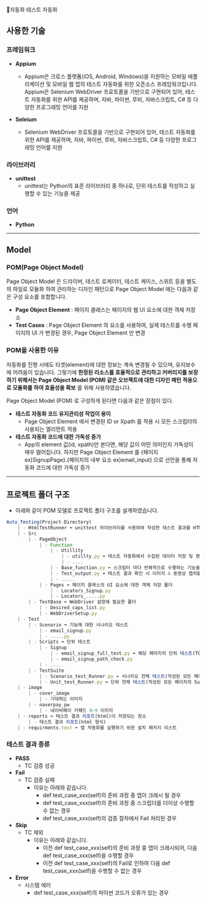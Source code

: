 자동화 테스트 자동화
## 사용한 기술

### 프레임워크

- **Appium**
    - Appium은 크로스 플랫폼(iOS, Android, Windows)을 지원하는 모바일 애플리케이션 및 모바일 웹 앱의 테스트 자동화를 위한 오픈소스 프레임워크입니다. Appium은 Selenium WebDriver 프로토콜을 기반으로 구현되어 있어, 테스트 자동화를 위한 API를 제공하며, 자바, 파이썬, 루비, 자바스크립트, C# 등 다양한 프로그래밍 언어를 지원

- **Seleium**
    - Selenium WebDriver 프로토콜을 기반으로 구현되어 있어, 테스트 자동화를 위한 API를 제공하며, 자바, 파이썬, 루비, 자바스크립트, C# 등 다양한 프로그래밍 언어를 지원
      
### 라이브러리

- **unittest**
    - unittest는 Python의 표준 라이브러리 중 하나로, 단위 테스트를 작성하고 실행할 수 있는 기능을 제공

### 언어

- **Python**

---

## Model

### POM(Page Object Model)

Page Object Model 은 드라이버, 테스트 로케이터, 테스트 케이스, 스위트 등을 별도의 파일로 모듈화 하여 관리하는 디자인 패턴으로 Page Object Model 에는 다음과 같은 구성 요소를 포함합니다.

- **Page Object Element** : 페이지 클래스는 페이지의 웹 UI 요소에 대한 객체 저장소
- **Test Cases** : Page Object Element 의 요소를 사용하여, 실제 테스트를 수행 페이지의 UI 가 변경된 경우, Page Object Element 만 변경

### POM을 사용한 이유

자동화를 진행 시에도 타겟(element)에 대한 정보는 계속 변경될 수 있으며, 유지보수에 어려움이 있습니다. 그렇기에 **한정된 리소스를 효율적으로 관리하고 커버리지를 보장하기 위해서는 Page Object Model (POM) 같은 오브젝트에 대한 디자인 패턴 적용으로 모듈화를 하여 효율성을 확보** 를 위해 사용하였습니다.

Page Object Model (POM) 로 구성하게 된다면 다음과 같은 장점이 있다.

- **테스트 자동화 코드 유지관리성 작업이 용이**
    - Page Object Element 에서 변경된 ID or Xpath 를 적용 시 모든 스크립터의 사용되는 엘리먼트 적용
- **테스트 자동화 코드에 대한 가독성 증가**
    - App의 element 값(id, xpath)만 본다면, 해당 값이 어떤 의미인지 가독성이 매우 떨어집니다. 하지만 Page Object Element 를  {페이지 ex)SignupPage}.{페이지의 내부 요소 ex)email_input} 으로  선언을 통해 자동화 코드에 대한 가독성 증가

---

## 프로젝트 폴더 구조

- 아래와 같이 POM 모델로 프로젝트 폴더 구조를 설계하였습니다.

```jsx
Auto_Testing(Project-Directory)  
	| - HtmlTestRunner ⬅ unittest 라이브러리를 사용하여 작성한 테스트 결과를 HTML 형식으로 출력해주는 오픈소스 
	| - Src
		| - PageObject
			| - Function
				| - Utillity
					| - utillty.py ⬅ 테스트 자동화에서 수집된 데이터 저장 및 편집을 위한 클래스
					| - ....
				| - Base_function.py ⬅ 스크립터 마다 반복적으로 수행하는 기능을 메소드 집합 클래스 
				| - Test_output.py ⬅ 테스트 결과 확인 시 이미지 & 동영상 캡처를 수행하는 클래스
				| - .....
			| - Pages ⬅ 페이지 클래스의 UI 요소에 대한 객체 저장 폴더
				| - Locators_Signup.py
				| - Locators_.....py
		| - TestBase ⬅ WebDriver 설정에 필요한 폴더
			| - Desired_caps_list.py
			| - WebDriverSetup.py
	| - Test
		| - Scenario ⬅ 기능에 대한 시나리오 테스트
			| - email_signup.py
			| - .....py
		| - Scripts ⬅ 단위 테스트
			| - Signup
				| - email_signup_full_test.py ⬅ 해당 페이지의 단위 테스트(TC_Case)의 묶음(Suite)
				| - email_signup_path_check.py
			| - ....
		| - TestSuite
			| - Scenario_test_Runner.py ⬅ 시나리오 전체 테스트(작성된 모든 페이지의 Suite를 모두 실행)
			| - Unit_test_Runner.py ⬅ 단위 전체 테스트(작성된 모든 페이지의 Suite를 모두 실행)
	| - image 
		| - cover_image 
			| - 기대하는 이미지
		| - naverpay_pw
			| - 네이버페이 키패드 0~9 이미지
	| - reports ⬅ 테스트 결과 리포트(html)이 저장되는 장소
		| - 테스트 결과 리포트(html 형식)
	| - requirments.text ⬅ 앱 자동화를 실행하기 위한 설치 패키지 리스트
```


### 테스트 결과 종류

- **PASS**
    - TC 검증 성공
- **Fail**
    - TC 검증 실패
        - 이유는 아래와 같습니다.
            - def test_case_xxx(self)의 준비 과정 중 앱이 크래시 될 경우
            - def test_case_xxx(self)의 준비 과정 중 스크립더를 더이상 수행할 수 없는 경우
            - def test_case_xxx(self)의 검증 절차에서 Fail 처리된 경우
- **Skip**
    - TC 제외
        - 이유는 아래와 같습니다.
            - 이전 def test_case_xxx(self)의 준비 과정 중 앱이 크래시되어, 다음  def test_case_xxx(self)을 수행할 경우
            - 이전 def test_case_xxx(self)의 Fail로 인하여 다음 def test_case_xxx(self)을 수행할 수 없는 경우
- **Error**
    - 시스템 에러
        - def test_case_xxx(self)의 파이썬 코드가 오류가 있는 경우
